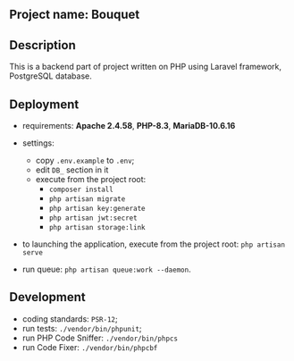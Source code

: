 
## Project name: Bouquet

## Description

This is a backend part of project written on PHP using Laravel framework, PostgreSQL database. 

## Deployment

- requirements: **Apache 2.4.58**, **PHP-8.3**, **MariaDB-10.6.16**
- settings: 
  - copy `.env.example` to `.env`;
  - edit `DB_` section in it
  - execute from the project root:
    - `composer install`
    - `php artisan migrate`
    - `php artisan key:generate`
    - `php artisan jwt:secret`
    - `php artisan storage:link`

- to launching the application, execute from the project root: `php artisan serve`
- run queue: `php artisan queue:work --daemon`.

## Development

- coding standards: `PSR-12`;
- run tests: `./vendor/bin/phpunit`;
- run PHP Code Sniffer: `./vendor/bin/phpcs`
- run Code Fixer: `./vendor/bin/phpcbf`
